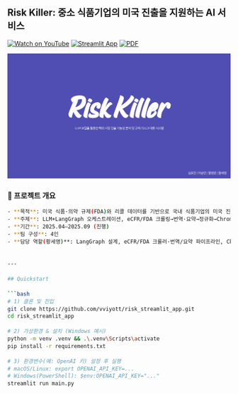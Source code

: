 ## Risk Killer: 중소 식품기업의 미국 진출을 지원하는 AI 서비스

[![Watch on YouTube](https://img.shields.io/badge/YouTube-FF0000?logo=youtube&logoColor=white)](https://youtu.be/fcc8h7o8pXs)
[![Streamlit App](https://img.shields.io/badge/Streamlit-App-green)](https://riskstremlaitapp.streamlit.app/)
[![PDF](https://img.shields.io/badge/Slides-PDF-blue)](./Risk_killer.pdf)

<p align="center">
  <a href="./Risk_killer.pdf">
    <img src="./Risk_Killer.png" width="900" alt="Risk Killer 발표 썸네일 (클릭하면 PDF)">
  </a>
</p>

### 📄 프로젝트 개요
```bash
- **목적**: 미국 식품·의약 규제(FDA)와 리콜 데이터를 기반으로 국내 식품기업의 미국 진출 가능성/리스크를 빠르게 점검하고, 근거가 포함된 답변과 리포트를 제공.
- **주제**: LLM+LangGraph 오케스트레이션, eCFR/FDA 크롤링→번역·요약→정규화→ChromaDB·SQLite 적재, Function Calling 기반 통계 질의 + RAG.
- **기간**: 2025.04–2025.09 (진행)
- **팀 구성**: 4인
- **담당 역할(황세영)**: LangGraph 설계, eCFR/FDA 크롤러·번역/요약 파이프라인, ChromaDB/SQLite 스키마, Function Calling 도구, Streamlit UI.


---

## Quickstart

```bash
# 1) 클론 및 진입
git clone https://github.com/vviyott/risk_streamlit_app.git
cd risk_streamlit_app

# 2) 가상환경 & 설치 (Windows 예시)
python -m venv .venv && .\.venv\Scripts\activate
pip install -r requirements.txt

# 3) 환경변수(예: OpenAI 키) 설정 후 실행
# macOS/Linux: export OPENAI_API_KEY=...
# Windows(PowerShell): $env:OPENAI_API_KEY="..."
streamlit run main.py
